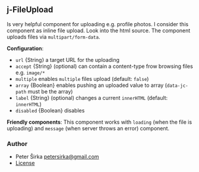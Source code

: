 ## j-FileUpload

Is very helpful component for uploading e.g. profile photos. I consider this component as inline file upload. Look into the html source. The component uploads files via `multipart/form-data`.

__Configuration__:

- `url` {String} a target URL for the uploading
- `accept` {String} (optional) can contain a content-type frow browsing files e.g. `image/*`
- `multiple` enables `multiple` files upload (default: `false`)
- `array` {Boolean} enables pushing an uploaded value to array (`data-jc-path` must be the array)
- `label` {String} (optional) changes a current `innerHTML` (default: `innerHTML`)
- `disabled` {Boolean} disables

__Friendly components__:
This component works with `loading` (when the file is uploading) and `message` (when server throws an error) component.

### Author

- Peter Širka <petersirka@gmail.com>
- [License](https://www.totaljs.com/licenses/)